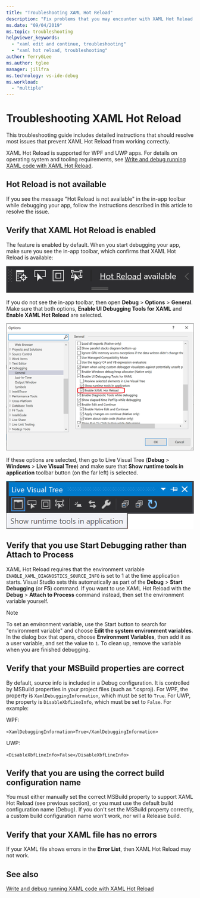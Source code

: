 ```yaml
---
title: "Troubleshooting XAML Hot Reload"
description: "Fix problems that you may encounter with XAML Hot Reload."
ms.date: "09/04/2019"
ms.topic: troubleshooting
helpviewer_keywords:
  - "xaml edit and continue, troubleshooting"
  - "xaml hot reload, troubleshooting"
author: TerryGLee
ms.author: tglee
manager: jillfra
ms.technology: vs-ide-debug
ms.workload:
  - "multiple"
---
```

# Troubleshooting XAML Hot Reload

This troubleshooting guide includes detailed instructions that should resolve most issues that prevent XAML Hot Reload from working correctly.

XAML Hot Reload is supported for WPF and UWP apps. For details on operating system and tooling requirements, see [Write and debug running XAML code with XAML Hot Reload](xaml-hot-reload.md).

## Hot Reload is not available

If you see the message "Hot Reload is not available" in the in-app toolbar while debugging your app, follow the instructions described in this article to resolve the issue.

## Verify that XAML Hot Reload is enabled

The feature is enabled by default. When you start debugging your app, make sure you see the in-app toolbar, which confirms that XAML Hot Reload is available:

![XAML Hot Reload available](../debugger/media/xaml-hot-reload-available.png)

If you do not see the in-app toolbar, then open **Debug** > **Options** > **General**. Make sure that both options, **Enable UI Debugging Tools for XAML** and **Enable XAML Hot Reload** are selected.

![Enable XAML Hot Reload](../debugger/media/xaml-hot-reload-enable.png)

If these options are selected, then go to Live Visual Tree (**Debug** > **Windows** > **Live Visual Tree**) and make sure that **Show runtime tools in application** toolbar button (on the far left) is selected.

![Enable XAML Hot Reload](../debugger/media/xaml-hot-reload-show-runtime-tools.png)

## Verify that you use Start Debugging rather than Attach to Process

XAML Hot Reload requires that the environment variable `ENABLE_XAML_DIAGNOSTICS_SOURCE_INFO` is set to 1 at the time application starts. Visual Studio sets this automatically as part of the **Debug** > **Start Debugging** (or **F5**) command. If you want to use XAML Hot Reload with the **Debug** > **Attach to Process** command instead, then set the environment variable yourself.

> [!NOTE]
> To set an environment variable, use the Start button to search for "environment variable" and choose **Edit the system environment variables**. In the dialog box that opens, choose **Environment Variables**, then add it as a user variable, and set the value to `1`. To clean up, remove the variable when you are finished debugging.

## Verify that your MSBuild properties are correct

By default, source info is included in a Debug configuration. It is controlled by MSBuild properties in your project files (such as *.csproj). For WPF, the property is `XamlDebuggingInformation`, which must be set to `True`. For UWP, the property is `DisableXbfLineInfo`, which must be set to `False`. For example:

WPF:

`<XamlDebuggingInformation>True</XamlDebuggingInformation>`

UWP:

`<DisableXbfLineInfo>False</DisableXbfLineInfo>`

## Verify that you are using the correct build configuration name

You must either manually set the correct MSBuild property to support XAML Hot Reload (see previous section), or you must use the default build configuration name (Debug). If you don't set the MSBuild property correctly, a custom build configuration name won't work, nor will a Release build.

## Verify that your XAML file has no errors

If your XAML file shows errors in the **Error List**, then XAML Hot Reload may not work.

## See also

[Write and debug running XAML code with XAML Hot Reload](xaml-hot-reload.md)
